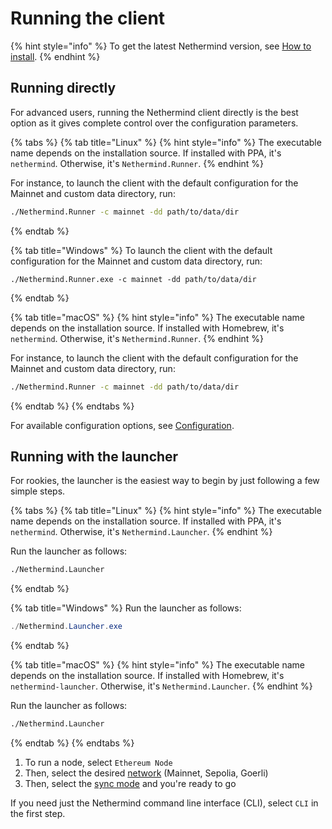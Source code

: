# Running the client

{% hint style="info" %}
To get the latest Nethermind version, see [How to install](../../installing-nethermind/download-sources.md).
{% endhint %}

## Running directly

For advanced users, running the Nethermind client directly is the best option as it gives complete control over the configuration parameters.&#x20;

{% tabs %}
{% tab title="Linux" %}
{% hint style="info" %}
The executable name depends on the installation source. If installed with PPA, it's `nethermind`. Otherwise, it's `Nethermind.Runner`.
{% endhint %}

For instance, to launch the client with the default configuration for the Mainnet and custom data directory, run:

```bash
./Nethermind.Runner -c mainnet -dd path/to/data/dir
```
{% endtab %}

{% tab title="Windows" %}
To launch the client with the default configuration for the Mainnet and custom data directory, run:

```
./Nethermind.Runner.exe -c mainnet -dd path/to/data/dir
```
{% endtab %}

{% tab title="macOS" %}
{% hint style="info" %}
The executable name depends on the installation source. If installed with Homebrew, it's `nethermind`. Otherwise, it's `Nethermind.Runner`.
{% endhint %}

For instance, to launch the client with the default configuration for the Mainnet and custom data directory, run:

```bash
./Nethermind.Runner -c mainnet -dd path/to/data/dir
```
{% endtab %}
{% endtabs %}

For available configuration options, see [Configuration](../configuration/).

## Running with the launcher

For rookies, the launcher is the easiest way to begin by just following a few simple steps.

{% tabs %}
{% tab title="Linux" %}
{% hint style="info" %}
The executable name depends on the installation source. If installed with PPA, it's `nethermind`. Otherwise, it's `Nethermind.Launcher`.
{% endhint %}

Run the launcher as follows:

```bash
./Nethermind.Launcher
```
{% endtab %}

{% tab title="Windows" %}
Run the launcher as follows:

```powershell
./Nethermind.Launcher.exe
```
{% endtab %}

{% tab title="macOS" %}
{% hint style="info" %}
The executable name depends on the installation source. If installed with Homebrew, it's `nethermind-launcher`. Otherwise, it's `Nethermind.Launcher`.
{% endhint %}

Run the launcher as follows:

```bash
./Nethermind.Launcher
```
{% endtab %}
{% endtabs %}

1. To run a node, select `Ethereum Node`
2. Then, select the desired [network](../networks.md) (Mainnet, Sepolia, Goerli)
3. Then, select the [sync mode](../sync-modes.md) and you're ready to go

If you need just the Nethermind command line interface (CLI), select `CLI` in the first step.
